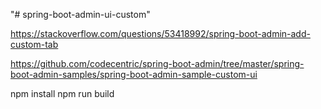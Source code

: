 "# spring-boot-admin-ui-custom" 


https://stackoverflow.com/questions/53418992/spring-boot-admin-add-custom-tab

https://github.com/codecentric/spring-boot-admin/tree/master/spring-boot-admin-samples/spring-boot-admin-sample-custom-ui


npm install
npm run build




